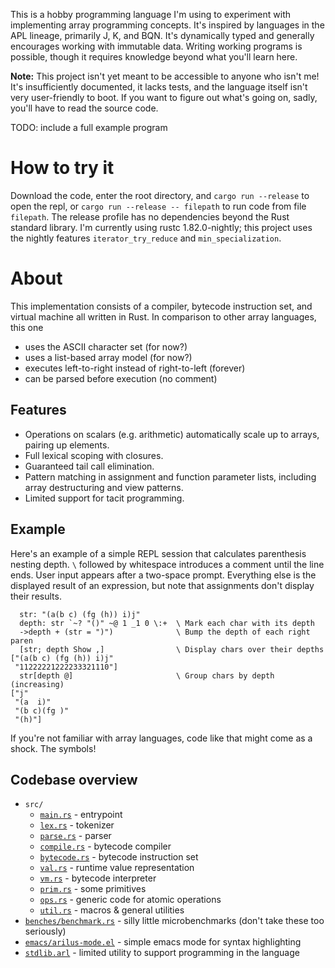 This is a hobby programming language I'm using to experiment with implementing
array programming concepts. It's inspired by languages in the APL lineage,
primarily J, K, and BQN. It's dynamically typed and generally encourages working
with immutable data. Writing working programs is possible, though it requires
knowledge beyond what you'll learn here.

**Note:** This project isn't yet meant to be accessible to anyone who isn't me!
It's insufficiently documented, it lacks tests, and the language itself isn't
very user-friendly to boot. If you want to figure out what's going on, sadly,
you'll have to read the source code.

TODO: include a full example program

# How to try it

Download the code, enter the root directory, and `cargo run --release` to open
the repl, or `cargo run --release -- filepath` to run code from file
`filepath`. The release profile has no dependencies beyond the Rust standard
library. I'm currently using rustc 1.82.0-nightly; this project uses the nightly
features `iterator_try_reduce` and `min_specialization`.

# About

This implementation consists of a compiler, bytecode instruction set, and
virtual machine all written in Rust. In comparison to other array languages,
this one

- uses the ASCII character set (for now?)
- uses a list-based array model (for now?)
- executes left-to-right instead of right-to-left (forever)
- can be parsed before execution (no comment)

## Features

- Operations on scalars (e.g. arithmetic) automatically scale up to arrays,
  pairing up elements.
- Full lexical scoping with closures.
- Guaranteed tail call elimination.
- Pattern matching in assignment and function parameter lists, including array
  destructuring and view patterns.
- Limited support for tacit programming.

## Example

Here's an example of a simple REPL session that calculates parenthesis nesting
depth. `\` followed by whitespace introduces a comment until the line ends. User
input appears after a two-space prompt. Everything else is the displayed result
of an expression, but note that assignments don't display their results.

      str: "(a(b c) (fg (h)) i)j"
      depth: str `~? "()" ~@ 1 _1 0 \:+  \ Mark each char with its depth
      ->depth + (str = ")")              \ Bump the depth of each right paren
      [str; depth Show ,]                \ Display chars over their depths
    ["(a(b c) (fg (h)) i)j"
     "11222221222233321110"]
      str[depth @]                       \ Group chars by depth (increasing)
    ["j"
     "(a  i)"
     "(b c)(fg )"
     "(h)"]

If you're not familiar with array languages, code like that might come as a
shock. The symbols!

## Codebase overview

- `src/`
    - [`main.rs`](src/main.rs) - entrypoint
    - [`lex.rs`](src/lex.rs) - tokenizer
    - [`parse.rs`](src/parse.rs) - parser
    - [`compile.rs`](src/compile.rs) - bytecode compiler
    - [`bytecode.rs`](src/bytecode.rs) - bytecode instruction set
    - [`val.rs`](src/val.rs) - runtime value representation
    - [`vm.rs`](src/vm.rs) - bytecode interpreter
    - [`prim.rs`](src/prim.rs) - some primitives
    - [`ops.rs`](src/ops.rs) - generic code for atomic operations
    - [`util.rs`](src/util.rs) - macros & general utilities
- [`benches/benchmark.rs`](benches/benchmark.rs) - silly little microbenchmarks
  (don't take these too seriously)
- [`emacs/arilus-mode.el`](emacs/arilus-mode.el) - simple emacs mode for syntax
  highlighting
- [`stdlib.arl`](stdlib.arl) - limited utility to support programming in the
  language

